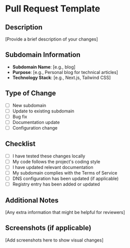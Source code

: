 # Pull Request Template

## Description
[Provide a brief description of your changes]

## Subdomain Information
- **Subdomain Name**: [e.g., blog]
- **Purpose**: [e.g., Personal blog for technical articles]
- **Technology Stack**: [e.g., Next.js, Tailwind CSS]

## Type of Change
- [ ] New subdomain
- [ ] Update to existing subdomain
- [ ] Bug fix
- [ ] Documentation update
- [ ] Configuration change

## Checklist
- [ ] I have tested these changes locally
- [ ] My code follows the project's coding style
- [ ] I have updated relevant documentation
- [ ] My subdomain complies with the Terms of Service
- [ ] DNS configuration has been updated (if applicable)
- [ ] Registry entry has been added or updated

## Additional Notes
[Any extra information that might be helpful for reviewers]

## Screenshots (if applicable)
[Add screenshots here to show visual changes]
